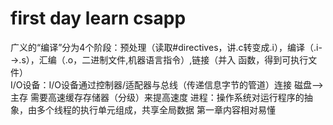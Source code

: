# first day learn csapp
广义的“编译”分为4个阶段：预处理（读取#directives，讲.c转变成.i），编译（.i-->.s），汇编（.o，二进制文件,机器语言指令）,链接（并入
函数，得到可执行文件）  
I/O设备：I/O设备通过控制器/适配器与总线（传递信息字节的管道）连接
磁盘-->主存
需要高速缓存存储器（分级）来提高速度
进程：操作系统对运行程序的抽象，由多个线程的执行单元组成，共享全局数据
第一章内容相对易懂
